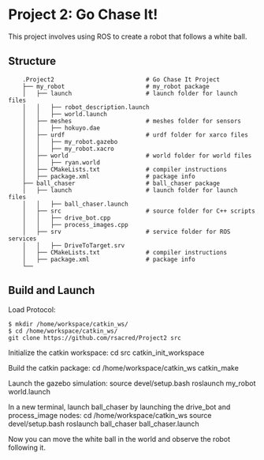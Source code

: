 # Project 2: Go Chase It!

This project involves using ROS to create a robot that follows a white ball.


## Structure
```
    .Project2                          # Go Chase It Project
    ├── my_robot                       # my_robot package                   
    │   ├── launch                     # launch folder for launch files   
    │   │   ├── robot_description.launch
    │   │   ├── world.launch
    │   ├── meshes                     # meshes folder for sensors
    │   │   ├── hokuyo.dae
    │   ├── urdf                       # urdf folder for xarco files
    │   │   ├── my_robot.gazebo
    │   │   ├── my_robot.xacro
    │   ├── world                      # world folder for world files
    │   │   ├── ryan.world
    │   ├── CMakeLists.txt             # compiler instructions
    │   ├── package.xml                # package info
    ├── ball_chaser                    # ball_chaser package                   
    │   ├── launch                     # launch folder for launch files   
    │   │   ├── ball_chaser.launch
    │   ├── src                        # source folder for C++ scripts
    │   │   ├── drive_bot.cpp
    │   │   ├── process_images.cpp
    │   ├── srv                        # service folder for ROS services
    │   │   ├── DriveToTarget.srv
    │   ├── CMakeLists.txt             # compiler instructions
    │   ├── package.xml                # package info                  
    └──   
```
## Build and Launch

Load Protocol:
```
$ mkdir /home/workspace/catkin_ws/
$ cd /home/workspace/catkin_ws/
git clone https://github.com/rsacred/Project2 src
```

Initialize the catkin workspace:
cd src
catkin_init_workspace

Build the catkin package:
cd /home/workspace/catkin_ws
catkin_make

Launch the gazebo simulation:
source devel/setup.bash
roslaunch my_robot world.launch

In a new terminal, launch ball_chaser by launching the drive_bot and process_image nodes:
cd /home/workspace/catkin_ws
source devel/setup.bash
roslaunch ball_chaser ball_chaser.launch

Now you can move the white ball in the world and observe the robot following it.
